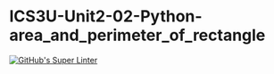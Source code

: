 # ICS3U-Unit2-02-Python-area_and_perimeter_of_rectangle

[![GitHub's Super Linter](https://github.com/crestel-ong/ICS3U-Unit2-02-Python-area_and_perimeter_of_rectangle/workflows/GitHub's%20Super%20Linter/badge.svg)](https://github.com/crestel-ong/ICS3U-Unit2-02-Python-area_and_perimeter_of_rectangle/actions)

